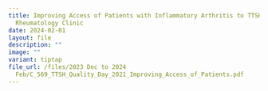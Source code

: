 ```yaml
---
title: Improving Access of Patients with Inflammatory Arthritis to TTSH
  Rheumatology Clinic
date: 2024-02-01
layout: file
description: ""
image: ""
variant: tiptap
file_url: /files/2023 Dec to 2024
  Feb/C_569_TTSH_Quality_Day_2021_Improving_Access_of_Patients.pdf
---
```

